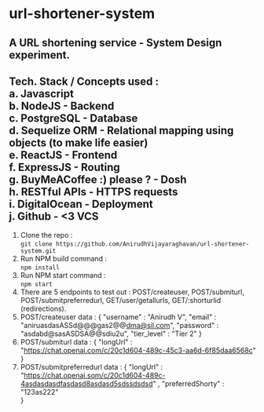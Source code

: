 # url-shortener-system
A URL shortening service - System Design experiment.
---
Tech. Stack / Concepts used : <br>
a. Javascript <br>
b. NodeJS - Backend <br>
c. PostgreSQL - Database <br>
d. Sequelize ORM - Relational mapping using objects (to make life easier) <br>
e. ReactJS - Frontend <br>
f. ExpressJS - Routing <br>
g. BuyMeACoffee :) please ? - Dosh <br>
h. RESTful APIs - HTTPS requests <br>
i. DigitalOcean - Deployment <br>
j. Github - <3 VCS <br>
---
1. Clone the repo : <br>
   ``` git clone https://github.com/AnirudhVijayaraghavan/url-shortener-system.git ```
2. Run NPM build command : <br>
   ``` npm install ```
3. Run NPM start command : <br>
   ``` npm start ```
4. There are 5 endpoints to test out : POST/createuser, POST/submiturl, POST/submitpreferredurl, GET/user/getallurls, GET/:shorturlid (redirections).
5. POST/createuser data :
   {
    "username" : "Anirudh V",
    "email" : "aniruasdasASSd@@@gas2@@dma@sil.com",
    "password" : "asdabd@sasASDSA@@sdiu2u",
    "tier_level" : "Tier 2"
   }
6. POST/submiturl data : 
   {
    "longUrl" : "https://chat.openai.com/c/20c1d604-489c-45c3-aa6d-6f85daa6568c"
   }
7. POST/submitpreferredurl data :
   {
    "longUrl" : "https://chat.openai.som/c/20c1d604-489c-4asdasdasdfasdasd8asdasd5sdssdsdsd" ,
    "preferredShorty" : "123as222"    
   }
  
